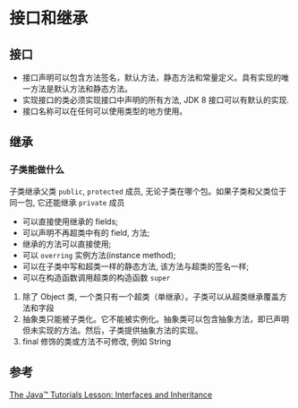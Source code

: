 # 接口和继承

## 接口
- 接口声明可以包含方法签名，默认方法，静态方法和常量定义。具有实现的唯一方法是默认方法和静态方法。
- 实现接口的类必须实现接口中声明的所有方法, JDK 8 接口可以有默认的实现.
- 接口名称可以在任何可以使用类型的地方使用。

## 继承

### 子类能做什么
子类继承父类 `public`, `protected` 成员, 无论子类在哪个包。如果子类和父类位于同一包, 它还能继承 `private` 成员
- 可以直接使用继承的 fields;
- 可以声明不再超类中有的 field, 方法;
- 继承的方法可以直接使用;
- 可以 `overring` 实例方法(instance method);
- 可以在子类中写和超类一样的静态方法, 该方法与超类的签名一样;
- 可以在构造函数调用超类的构造函数 `super`

1. 除了 Object 类, 一个类只有一个超类（单继承）。子类可以从超类继承覆盖方法和字段
2. 抽象类只能被子类化。它不能被实例化。抽象类可以包含抽象方法，即已声明但未实现的方法。然后，子类提供抽象方法的实现。
3. final 修饰的类或方法不可修改, 例如 String

## 参考
[The Java™ Tutorials Lesson: Interfaces and Inheritance](https://docs.oracle.com/javase/tutorial/java/IandI/index.html)
